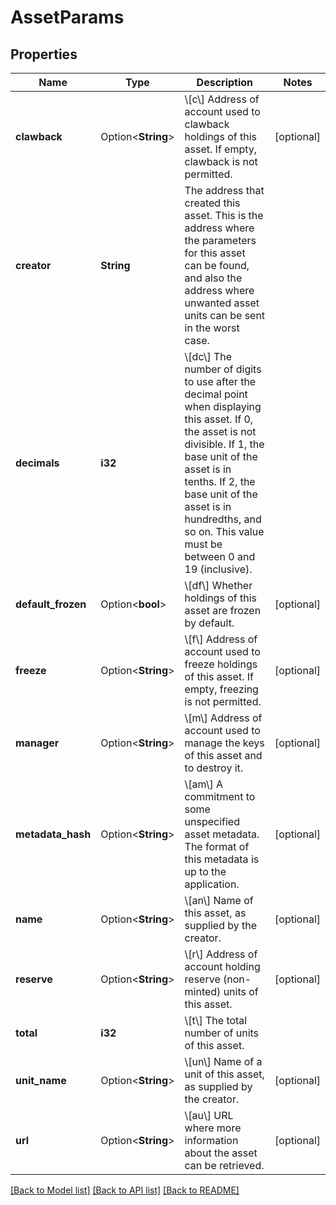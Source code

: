 # AssetParams

## Properties

Name | Type | Description | Notes
------------ | ------------- | ------------- | -------------
**clawback** | Option<**String**> | \\[c\\] Address of account used to clawback holdings of this asset.  If empty, clawback is not permitted. | [optional]
**creator** | **String** | The address that created this asset. This is the address where the parameters for this asset can be found, and also the address where unwanted asset units can be sent in the worst case. | 
**decimals** | **i32** | \\[dc\\] The number of digits to use after the decimal point when displaying this asset. If 0, the asset is not divisible. If 1, the base unit of the asset is in tenths. If 2, the base unit of the asset is in hundredths, and so on. This value must be between 0 and 19 (inclusive). | 
**default_frozen** | Option<**bool**> | \\[df\\] Whether holdings of this asset are frozen by default. | [optional]
**freeze** | Option<**String**> | \\[f\\] Address of account used to freeze holdings of this asset.  If empty, freezing is not permitted. | [optional]
**manager** | Option<**String**> | \\[m\\] Address of account used to manage the keys of this asset and to destroy it. | [optional]
**metadata_hash** | Option<**String**> | \\[am\\] A commitment to some unspecified asset metadata. The format of this metadata is up to the application. | [optional]
**name** | Option<**String**> | \\[an\\] Name of this asset, as supplied by the creator. | [optional]
**reserve** | Option<**String**> | \\[r\\] Address of account holding reserve (non-minted) units of this asset. | [optional]
**total** | **i32** | \\[t\\] The total number of units of this asset. | 
**unit_name** | Option<**String**> | \\[un\\] Name of a unit of this asset, as supplied by the creator. | [optional]
**url** | Option<**String**> | \\[au\\] URL where more information about the asset can be retrieved. | [optional]

[[Back to Model list]](../README.md#documentation-for-models) [[Back to API list]](../README.md#documentation-for-api-endpoints) [[Back to README]](../README.md)


